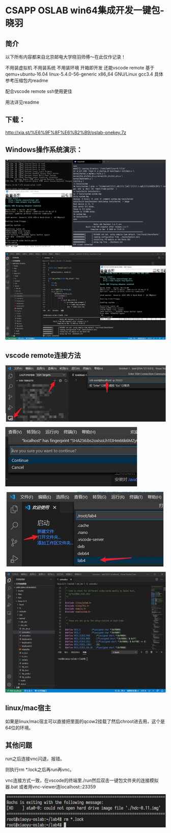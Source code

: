 # CSAPP OSLAB win64集成开发一键包-晓羽

## 简介

以下所有内容都来自北京邮电大学晓羽师傅～在此仅作记录！

不用装虚拟机 不用装系统 不用装环境 开箱即开发 还能vscode remote
基于qemu+ubuntu-16.04 linux-5.4.0-56-generic x86_64 GNU/Linux gcc3.4
具体参考压缩包内readme

配合vscode remote ssh使用更佳

用法详见readme

## 下载：

http://xia.st/%E6%9F%8F%E6%B2%B9/oslab-onekey.7z

## Windows操作系统演示：

![1C1B52E67D6F5C08482F5ACFDD7430B0](1C1B52E67D6F5C08482F5ACFDD7430B0.jpg)

![1F922A26FF59EAC5C0737232C7F449CA](1F922A26FF59EAC5C0737232C7F449CA.jpg)

## vscode remote连接方法

![32A006ACA87EBA56FAEDB957964F6B16](32A006ACA87EBA56FAEDB957964F6B16.jpg)

![image-20201211084904911](image-20201211084904911.png)

![image-20201211084914315](image-20201211084914315.png)

![CFBFEC3048AC2A754B7254BCE3A30E76](CFBFEC3048AC2A754B7254BCE3A30E76.jpg)

## linux/mac宿主

如果是linux/mac宿主可以直接把里面的qcow2挂载了然后chroot进去用，这个是64位的环境。

## 其他问题

run之后连接vnc闪退，报错。

则执行rm *.lock之后再run再vnc。

vnc连接方式一致，在vscode的终端里./run然后双击一键包文件夹的连接模拟器.bat 或者用vnc-viewer连localhost::23359

![8AA444327D2C8CA4EA0114673834E58B](8AA444327D2C8CA4EA0114673834E58B.jpg)



